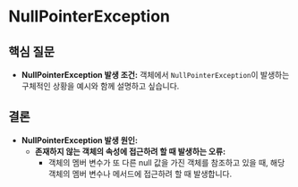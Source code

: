 # NullPointerException

## 핵심 질문

* **NullPointerException 발생 조건:** 객체에서 `NullPointerException`이 발생하는 구체적인 상황을 예시와 함께 설명하고 싶습니다.

## 결론

* **NullPointerException 발생 원인:**
  * **존재하지 않는 객체의 속성에 접근하려 할 때 발생하는 오류:**
      * 객체의 멤버 변수가 또 다른 null 값을 가진 객체를 참조하고 있을 때, 해당 객체의 멤버 변수나 메서드에 접근하려 할 때 발생합니다.
